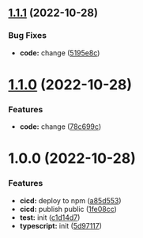 ## [1.1.1](https://github.com/over-flo/simple-npm-package/compare/v1.1.0...v1.1.1) (2022-10-28)


### Bug Fixes

* **code:** change ([5195e8c](https://github.com/over-flo/simple-npm-package/commit/5195e8cfb913e07f6da37ae90bf2c79285a966a1))

# [1.1.0](https://github.com/over-flo/simple-npm-package/compare/v1.0.0...v1.1.0) (2022-10-28)


### Features

* **code:** change ([78c699c](https://github.com/over-flo/simple-npm-package/commit/78c699cb4dafc3af5c02582d086c4407884f34d5))

# 1.0.0 (2022-10-28)


### Features

* **cicd:** deploy to npm ([a85d553](https://github.com/over-flo/simple-npm-package/commit/a85d553466a04cbc90ce59d934aff30b57a996e5))
* **cicd:** publish public ([1fe08cc](https://github.com/over-flo/simple-npm-package/commit/1fe08cc401852e106c23f9ed94f88b108300980f))
* **test:** init ([c1d14d7](https://github.com/over-flo/simple-npm-package/commit/c1d14d7d83b49fe7e8e855070f2857d269e41a22))
* **typescript:** init ([5d97117](https://github.com/over-flo/simple-npm-package/commit/5d97117fb839526a1a3c06a69f8bc2eb86be971e))
